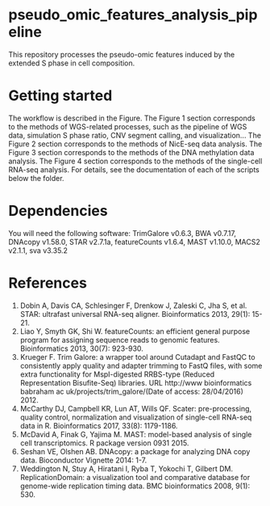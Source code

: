 # pseudo_omic_features_analysis_pipeline
 This repository processes the pseudo-omic features induced by the extended S phase in cell composition.
 
# Getting started
The workflow is described in the Figure.
   The Figure 1 section corresponds to the methods of WGS-related processes, such as the pipeline of WGS data, simulation S phase ratio, CNV segment calling, and visualization...
   The Figure 2 section corresponds to the methods of NicE-seq data analysis.
   The Figure 3 section corresponds to the methods of the DNA methylation data analysis.
   The Figure 4 section corresponds to the methods of the single-cell RNA-seq analysis.
   For details, see the documentation of each of the scripts below the folder.

# Dependencies
You will need the following software:
     TrimGalore v0.6.3, BWA v0.7.17, DNAcopy v1.58.0, STAR v2.7.1a, featureCounts v1.6.4, MAST v1.10.0,  MACS2 v2.1.1, sva v3.35.2

# References
 1. Dobin A, Davis CA, Schlesinger F, Drenkow J, Zaleski C, Jha S, et al. STAR: ultrafast universal RNA-seq aligner. Bioinformatics 2013, 29(1): 15-21.
 2. Liao Y, Smyth GK, Shi W. featureCounts: an efficient general purpose program for assigning sequence reads to genomic features. Bioinformatics 2013, 30(7): 923-930.
 3. Krueger F. Trim Galore: a wrapper tool around Cutadapt and FastQC to consistently apply quality and adapter trimming to FastQ files, with some extra functionality for MspI-digested RRBS-type (Reduced Representation  Bisufite-Seq) libraries. URL http://www bioinformatics babraham ac uk/projects/trim_galore/(Date of access: 28/04/2016) 2012.
 4. McCarthy DJ, Campbell KR, Lun AT, Wills QF. Scater: pre-processing, quality control, normalization and visualization of single-cell RNA-seq data in R. Bioinformatics 2017, 33(8): 1179-1186.
 5. McDavid A, Finak G, Yajima M. MAST: model-based analysis of single cell transcriptomics. R package version 0931 2015.
 6. Seshan VE, Olshen AB. DNAcopy: a package for analyzing DNA copy data. Bioconductor Vignette 2014: 1-7.
 7. Weddington N, Stuy A, Hiratani I, Ryba T, Yokochi T, Gilbert DM. ReplicationDomain: a visualization tool and comparative database for genome-wide replication timing data. BMC bioinformatics 2008, 9(1): 530.
